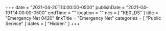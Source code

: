 +++
date = "2021-04-20T14:00:00-0500"
publishDate = "2021-04-19T14:00:00-0500"
endTime = ""
location = ""
ncs = [ "KE0LDS" ]
title = "Emergency Net 0420"
linkTitle = "Emergency Net"
categories = [ "Public Service" ]
dates = [ "Hidden" ]
+++
